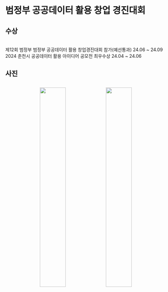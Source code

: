 <h1> 범정부 공공데이터 활용 창업 경진대회</h1>

<h2>수상</h2>
<br>제12회 범정부 범정부 공공데이터 활용 창업경진대회 참가(예선통과) 24.06 ~ 24.09</<br>
<br>2024 춘천시 공공데이터 활용 아이디어 공모전 최우수상 24.04 ~ 24.06<br>
<h2>사진<h2>
<p align="center">
  <img src="https://github.com/user-attachments/assets/e6f05f37-96c4-4dcb-ac6f-2720b2578259" width="40%">
  <img src="https://github.com/user-attachments/assets/d842a5f7-9af4-4da6-8c96-551ab69916fe" width="40%">
</p>
